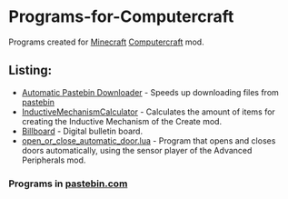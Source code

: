 # Programs-for-Computercraft
Programs created for [Minecraft](https://www.minecraft.net/) [Computercraft](https://tweaked.cc/) mod.

## Listing:
- [Automatic Pastebin Downloader](https://github.com/TheMath123/Programs-for-Computercraft/blob/main/codes/Automatic%20Pastebin%20Downloader%20-%20Minecraft.lua) - Speeds up downloading files from [pastebin](https://pastebin.com/RJr6H0aB)
- [InductiveMechanismCalculator](https://github.com/TheMath123/Programs-for-Computercraft/blob/main/codes/Inductive%20Mechanism%20Calculator%20-%20Minecraft.lua) - Calculates the amount of items for creating the Inductive Mechanism of the Create mod.
- [Billboard](https://github.com/TheMath123/Programs-for-Computercraft/blob/main/codes/Digital%20Bulletin%20Board%20-%20Minecraft.lua) - Digital bulletin board.
- [open_or_close_automatic_door.lua](https://github.com/TheMath123/Programs-for-Computercraft/blob/main/codes/open_or_close_automatic_door.lua) - Program that opens and closes doors automatically, using the sensor player of the Advanced Peripherals mod.

### Programs in [pastebin.com](https://pastebin.com/u/themath1234)
